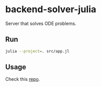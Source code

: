 # backend-solver-julia

Server that solves ODE problems.

## Run 
```bash
julia --project=. src/app.jl
```

## Usage
Check this [repo](https://github.com/humanphysiologylab/frontend-jupyter).
